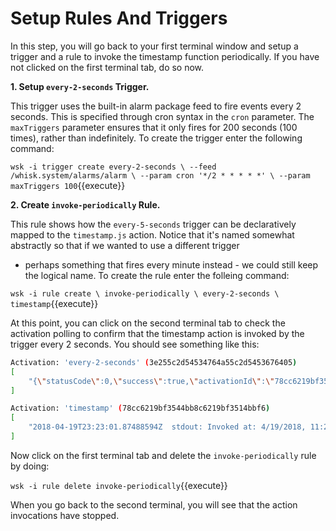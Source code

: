 # Setup Rules And Triggers

In this step, you will go back to your first terminal window and setup a trigger and a rule to invoke the timestamp
function periodically. If you have not clicked on the first terminal tab, do so now. 

**1. Setup `every-2-seconds` Trigger.**

This trigger uses the built-in alarm package feed to fire events every 2 seconds. This is specified through cron syntax
in the `cron` parameter. The `maxTriggers` parameter ensures that it only fires for 200 seconds (100 times), rather than
indefinitely.  To create the trigger enter the following command:

``
wsk -i trigger create every-2-seconds \
    --feed  /whisk.system/alarms/alarm \
    --param cron '*/2 * * * * *' \
    --param maxTriggers 100
``{{execute}}

**2. Create `invoke-periodically` Rule.**

This rule shows how the `every-5-seconds` trigger can be declaratively mapped to the `timestamp.js` action. 
Notice that it's named somewhat abstractly so that if we wanted to use a different trigger 
- perhaps something that fires every minute instead - we could still keep the logical name. To create the rule
enter the folleing command:

``
wsk -i rule create \
    invoke-periodically \
    every-2-seconds \
    timestamp
``{{execute}}

At this point, you can click on the second terminal tab to check the activation polling to confirm that the timestamp
action is invoked by the trigger every 2 seconds.  You should see something like this:

```sh
Activation: 'every-2-seconds' (3e255c2d54534764a55c2d5453676405)
[
    "{\"statusCode\":0,\"success\":true,\"activationId\":\"78cc6219bf3544bb8c6219bf3514bbf6\",\"rule\":\"whisk.system/invoke-periodically\",\"action\":\"whisk.system/timestamp\"}"
]

Activation: 'timestamp' (78cc6219bf3544bb8c6219bf3514bbf6)
[
    "2018-04-19T23:23:01.87488594Z  stdout: Invoked at: 4/19/2018, 11:23:01 PM"
]
```
Now click on the first terminal tab and delete the `invoke-periodically` rule by doing:

``wsk -i rule delete invoke-periodically``{{execute}}

When you go back to the second terminal, you will see that the action invocations have stopped.
